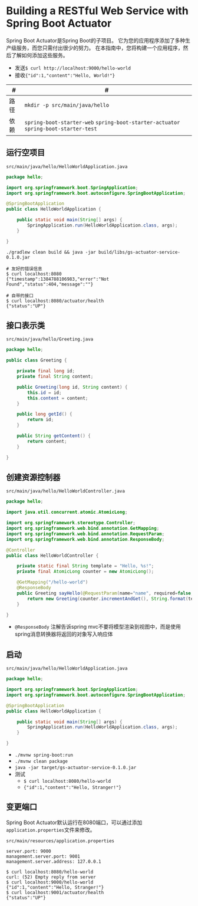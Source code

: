 # Building a RESTful Web Service with Spring Boot Actuator

Spring Boot Actuator是Spring Boot的子项目。 它为您的应用程序添加了多种生产级服务，而您只需付出很少的努力。 在本指南中，您将构建一个应用程序，然后了解如何添加这些服务。

- 发送`$ curl http://localhost:9000/hello-world`
- 接收`{"id":1,"content":"Hello, World!"}`


 #|#
--|--
路径|`mkdir -p src/main/java/hello`
依赖|`spring-boot-starter-web` `spring-boot-starter-actuator` `spring-boot-starter-test` 


## 运行空项目
`src/main/java/hello/HelloWorldApplication.java`

```java
package hello;

import org.springframework.boot.SpringApplication;
import org.springframework.boot.autoconfigure.SpringBootApplication;

@SpringBootApplication
public class HelloWorldApplication {

    public static void main(String[] args) {
        SpringApplication.run(HelloWorldApplication.class, args);
    }

}
```

`./gradlew clean build && java -jar build/libs/gs-actuator-service-0.1.0.jar`

```shell
# 友好的错误信息
$ curl localhost:8080
{"timestamp":1384788106983,"error":"Not Found","status":404,"message":""}

# 自带的接口
$ curl localhost:8080/actuator/health
{"status":"UP"}
```

## 接口表示类
`src/main/java/hello/Greeting.java`
```java
package hello;

public class Greeting {

    private final long id;
    private final String content;

    public Greeting(long id, String content) {
        this.id = id;
        this.content = content;
    }

    public long getId() {
        return id;
    }

    public String getContent() {
        return content;
    }

}
```
## 创建资源控制器
`src/main/java/hello/HelloWorldController.java`
```java
package hello;

import java.util.concurrent.atomic.AtomicLong;

import org.springframework.stereotype.Controller;
import org.springframework.web.bind.annotation.GetMapping;
import org.springframework.web.bind.annotation.RequestParam;
import org.springframework.web.bind.annotation.ResponseBody;

@Controller
public class HelloWorldController {

    private static final String template = "Hello, %s!";
    private final AtomicLong counter = new AtomicLong();

    @GetMapping("/hello-world")
    @ResponseBody
    public Greeting sayHello(@RequestParam(name="name", required=false, defaultValue="Stranger") String name) {
        return new Greeting(counter.incrementAndGet(), String.format(template, name));
    }

}
```
- `@ResponseBody` 注解告诉spring mvc不要将模型渲染到视图中，而是使用spring消息转换器将返回的对象写入响应体

## 启动

`src/main/java/hello/HelloWorldApplication.java`

```java
package hello;

import org.springframework.boot.SpringApplication;
import org.springframework.boot.autoconfigure.SpringBootApplication;

@SpringBootApplication
public class HelloWorldApplication {

	public static void main(String[] args) {
		SpringApplication.run(HelloWorldApplication.class, args);
	}

}
```
- `./mvnw spring-boot:run`
- `./mvnw clean package`
- `java -jar target/gs-actuator-service-0.1.0.jar`
- 测试
  - `$ curl localhost:8080/hello-world`
  - `{"id":1,"content":"Hello, Stranger!"}`

## 变更端口

Spring Boot Actuator默认运行在8080端口，可以通过添加`application.properties`文件来修改。

`src/main/resources/application.properties`

```properties
server.port: 9000
management.server.port: 9001
management.server.address: 127.0.0.1
```
```shell
$ curl localhost:8080/hello-world
curl: (52) Empty reply from server
$ curl localhost:9000/hello-world
{"id":1,"content":"Hello, Stranger!"}
$ curl localhost:9001/actuator/health
{"status":"UP"}
```

